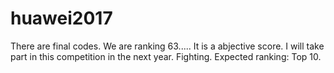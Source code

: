 # huawei2017
There are final codes.
We are ranking 63..... It is a abjective score.
I will take part in this competition in the next year.
Fighting.
Expected ranking: Top 10.

